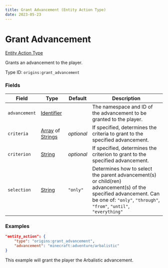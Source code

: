 ```yaml
---
title: Grant Advancement (Entity Action Type)
date: 2023-05-23
---
```


# Grant Advancement

[Entity Action Type](../entity_action_types.md)

Grants an advancement to the player.

Type ID: `origins:grant_advancement`


### Fields

Field | Type | Default | Description
------|------|---------|-------------
`advancement` | [Identifier](../data_types/identifier.md) | | The namespace and ID of the advancement to be granted to the player.
`criteria` | [Array](../data_types/array.md) of [Strings](../data_types/string.md) | _optional_ | If specified, determines the criteria to grant to the specified advancement.
`criterion` | [String](../data_types/string.md) | _optional_ | If specified, determines the criterion to grant to the specified advancement.
`selection` | [String](../data_types/string.md) | `"only"` | Determines how to select the parent advancement(s) or child(ren) advancement(s) of the specified advancement. Can be one of: `"only"`, `"through"`, `"from"`, `"until"`, `"everything"`

### Examples

```json
"entity_action": {
    "type": "origins:grant_advancement",
    "advancement": "minecraft:adventure/arbalistic"
}
```

This example will grant the player the Arbalistic advancement.

